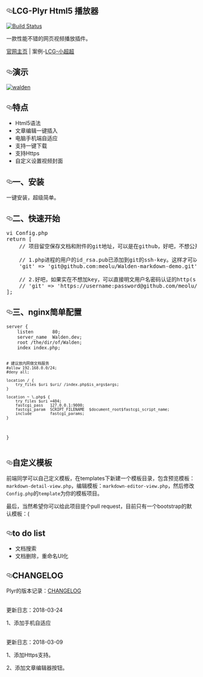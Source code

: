 

    <article class="markdown-body entry-content" itemprop="text"><h1><a id="user-content-LCG-Plyr Html5 播放器" class="anchor" aria-hidden="true" href="#LCG-Plyr Html5 播放器"><svg class="octicon octicon-link" viewBox="0 0 16 16" version="1.1" width="16" height="16" aria-hidden="true"><path fill-rule="evenodd" d="M4 9h1v1H4c-1.5 0-3-1.69-3-3.5S2.55 3 4 3h4c1.45 0 3 1.69 3 3.5 0 1.41-.91 2.72-2 3.25V8.59c.58-.45 1-1.27 1-2.09C10 5.22 8.98 4 8 4H4c-.98 0-2 1.22-2 2.5S3 9 4 9zm9-3h-1v1h1c1 0 2 1.22 2 2.5S13.98 12 13 12H9c-.98 0-2-1.22-2-2.5 0-.83.42-1.64 1-2.09V6.25c-1.09.53-2 1.84-2 3.25C6 11.31 7.55 13 9 13h4c1.45 0 3-1.69 3-3.5S14.5 6 13 6z"></path></svg></a>LCG-Plyr Html5 播放器</h1>
<p><a href="https://travis-ci.org/meolu/walden" rel="nofollow"><img src="https://camo.githubusercontent.com/11bd7bfc7c1e8b3f151b48a346bd8d88a5fd347e/68747470733a2f2f7472617669732d63692e6f72672f6d656f6c752f77616c64656e2e7376673f6272616e63683d6d6173746572" alt="Build Status" data-canonical-src="https://travis-ci.org/meolu/walden.svg?branch=master" style="max-width:100%;"></a></p>
<p>一款性能不错的网页视频播放插件。</p>
<p><a href="http://www.lion-r.cn" rel="nofollow">官网主页</a> | 案例-<a href="https://www.lion-r.cn/n/" rel="nofollow">LCG-小超超</a></p>
<h2><a id="user-content-演示" class="anchor" aria-hidden="true" href="#演示"><svg class="octicon octicon-link" viewBox="0 0 16 16" version="1.1" width="16" height="16" aria-hidden="true"><path fill-rule="evenodd" d="M4 9h1v1H4c-1.5 0-3-1.69-3-3.5S2.55 3 4 3h4c1.45 0 3 1.69 3 3.5 0 1.41-.91 2.72-2 3.25V8.59c.58-.45 1-1.27 1-2.09C10 5.22 8.98 4 8 4H4c-.98 0-2 1.22-2 2.5S3 9 4 9zm9-3h-1v1h1c1 0 2 1.22 2 2.5S13.98 12 13 12H9c-.98 0-2-1.22-2-2.5 0-.83.42-1.64 1-2.09V6.25c-1.09.53-2 1.84-2 3.25C6 11.31 7.55 13 9 13h4c1.45 0 3-1.69 3-3.5S14.5 6 13 6z"></path></svg></a>演示</h2>
<p><a target="_blank" href="https://www.kzwr.com/kzwrfs?fid=6afcd5a635ba41bfa3430930b493a2401mhn.png"><img src="https://www.kzwr.com/kzwrfs?fid=6afcd5a635ba41bfa3430930b493a2401mhn.png" alt="walden" data-canonical-src="https://raw.github.com/meolu/Walden/master/static/screenshots/walden.gif" style="max-width:100%;"></a></p>
<h2><a id="user-content-特点" class="anchor" aria-hidden="true" href="#特点"><svg class="octicon octicon-link" viewBox="0 0 16 16" version="1.1" width="16" height="16" aria-hidden="true"><path fill-rule="evenodd" d="M4 9h1v1H4c-1.5 0-3-1.69-3-3.5S2.55 3 4 3h4c1.45 0 3 1.69 3 3.5 0 1.41-.91 2.72-2 3.25V8.59c.58-.45 1-1.27 1-2.09C10 5.22 8.98 4 8 4H4c-.98 0-2 1.22-2 2.5S3 9 4 9zm9-3h-1v1h1c1 0 2 1.22 2 2.5S13.98 12 13 12H9c-.98 0-2-1.22-2-2.5 0-.83.42-1.64 1-2.09V6.25c-1.09.53-2 1.84-2 3.25C6 11.31 7.55 13 9 13h4c1.45 0 3-1.69 3-3.5S14.5 6 13 6z"></path></svg></a>特点</h2>
<ul>
<li>Html5语法</li>
<li>文章编辑一键插入</li>
<li>电脑手机端自适应</li>
<li>支持一键下载</li>
<li>支持Https</li>
<li>自定义设置视频封面</li>
</ul>
<h2><a id="user-content-一安装" class="anchor" aria-hidden="true" href="#一安装"><svg class="octicon octicon-link" viewBox="0 0 16 16" version="1.1" width="16" height="16" aria-hidden="true"><path fill-rule="evenodd" d="M4 9h1v1H4c-1.5 0-3-1.69-3-3.5S2.55 3 4 3h4c1.45 0 3 1.69 3 3.5 0 1.41-.91 2.72-2 3.25V8.59c.58-.45 1-1.27 1-2.09C10 5.22 8.98 4 8 4H4c-.98 0-2 1.22-2 2.5S3 9 4 9zm9-3h-1v1h1c1 0 2 1.22 2 2.5S13.98 12 13 12H9c-.98 0-2-1.22-2-2.5 0-.83.42-1.64 1-2.09V6.25c-1.09.53-2 1.84-2 3.25C6 11.31 7.55 13 9 13h4c1.45 0 3-1.69 3-3.5S14.5 6 13 6z"></path></svg></a>一、安装</h2>
<p>一键安装，超级简单。</p>
<h2><a id="user-content-二快速开始" class="anchor" aria-hidden="true" href="#二快速开始"><svg class="octicon octicon-link" viewBox="0 0 16 16" version="1.1" width="16" height="16" aria-hidden="true"><path fill-rule="evenodd" d="M4 9h1v1H4c-1.5 0-3-1.69-3-3.5S2.55 3 4 3h4c1.45 0 3 1.69 3 3.5 0 1.41-.91 2.72-2 3.25V8.59c.58-.45 1-1.27 1-2.09C10 5.22 8.98 4 8 4H4c-.98 0-2 1.22-2 2.5S3 9 4 9zm9-3h-1v1h1c1 0 2 1.22 2 2.5S13.98 12 13 12H9c-.98 0-2-1.22-2-2.5 0-.83.42-1.64 1-2.09V6.25c-1.09.53-2 1.84-2 3.25C6 11.31 7.55 13 9 13h4c1.45 0 3-1.69 3-3.5S14.5 6 13 6z"></path></svg></a>二、快速开始</h2>
<div class="highlight highlight-text-html-php"><pre><span class="pl-s1"><span class="pl-c1">vi</span> <span class="pl-c1">Config</span><span class="pl-k">.</span><span class="pl-c1">php</span></span>
<span class="pl-s1"><span class="pl-k">return</span> [</span>
<span class="pl-s1">    <span class="pl-c"><span class="pl-c">//</span> 项目留空保存文档和附件的git地址，可以是在github，好吧，不想公开，可以bitbucket。</span></span>
<span class="pl-s1"></span>
<span class="pl-s1">    <span class="pl-c"><span class="pl-c">//</span> 1.php进程的用户的id_rsa.pub已添加到git的ssh-key。这样才可以推送markdown下的文件。</span></span>
<span class="pl-s1">    <span class="pl-s"><span class="pl-pds">'</span>git<span class="pl-pds">'</span></span> <span class="pl-k">=&gt;</span> <span class="pl-s"><span class="pl-pds">'</span>git@github.com:meolu/Walden-markdown-demo.git<span class="pl-pds">'</span></span>,</span>
<span class="pl-s1"></span>
<span class="pl-s1">    <span class="pl-c"><span class="pl-c">//</span> 2.好吧，如果实在不想加key，可以直接明文用户名密码认证的http(s)地址也可以。</span></span>
<span class="pl-s1">    <span class="pl-c"><span class="pl-c">//</span> 'git' =&gt; 'https://username:password@github.com/meolu/Walden-markdown-demo.git',</span></span>
<span class="pl-s1">];</span></pre></div>
<h2><a id="user-content-三nginx简单配置" class="anchor" aria-hidden="true" href="#三nginx简单配置"><svg class="octicon octicon-link" viewBox="0 0 16 16" version="1.1" width="16" height="16" aria-hidden="true"><path fill-rule="evenodd" d="M4 9h1v1H4c-1.5 0-3-1.69-3-3.5S2.55 3 4 3h4c1.45 0 3 1.69 3 3.5 0 1.41-.91 2.72-2 3.25V8.59c.58-.45 1-1.27 1-2.09C10 5.22 8.98 4 8 4H4c-.98 0-2 1.22-2 2.5S3 9 4 9zm9-3h-1v1h1c1 0 2 1.22 2 2.5S13.98 12 13 12H9c-.98 0-2-1.22-2-2.5 0-.83.42-1.64 1-2.09V6.25c-1.09.53-2 1.84-2 3.25C6 11.31 7.55 13 9 13h4c1.45 0 3-1.69 3-3.5S14.5 6 13 6z"></path></svg></a>三、nginx简单配置</h2>
<pre><code>server {
    listen       80;
    server_name  Walden.dev;
    root /the/dir/of/Walden;
    index index.php;

    # 建议放内网做文档服务
    #allow 192.168.0.0/24;
    #deny all;

    location / {
        try_files $uri $uri/ /index.php$is_args$args;
    }

    location ~ \.php$ {
        try_files $uri =404;
        fastcgi_pass   127.0.0.1:9000;
        fastcgi_param  SCRIPT_FILENAME  $document_root$fastcgi_script_name;
        include        fastcgi_params;
    }
}
</code></pre>
<h2><a id="user-content-自定义模板" class="anchor" aria-hidden="true" href="#自定义模板"><svg class="octicon octicon-link" viewBox="0 0 16 16" version="1.1" width="16" height="16" aria-hidden="true"><path fill-rule="evenodd" d="M4 9h1v1H4c-1.5 0-3-1.69-3-3.5S2.55 3 4 3h4c1.45 0 3 1.69 3 3.5 0 1.41-.91 2.72-2 3.25V8.59c.58-.45 1-1.27 1-2.09C10 5.22 8.98 4 8 4H4c-.98 0-2 1.22-2 2.5S3 9 4 9zm9-3h-1v1h1c1 0 2 1.22 2 2.5S13.98 12 13 12H9c-.98 0-2-1.22-2-2.5 0-.83.42-1.64 1-2.09V6.25c-1.09.53-2 1.84-2 3.25C6 11.31 7.55 13 9 13h4c1.45 0 3-1.69 3-3.5S14.5 6 13 6z"></path></svg></a>自定义模板</h2>
<p>前端同学可以自己定义模板，在templates下新建一个模板目录，包含预览模板：<code>markdown-detail-view.php</code>，编辑模板：<code>markdown-editor-view.php</code>，然后修改<code>Config.php</code>的<code>template</code>为你的模板项目。</p>
<p>最后，当然希望你可以给此项目提个pull request，目前只有一个bootstrap的默认模板：(</p>
<h2><a id="user-content-to-do-list" class="anchor" aria-hidden="true" href="#to-do-list"><svg class="octicon octicon-link" viewBox="0 0 16 16" version="1.1" width="16" height="16" aria-hidden="true"><path fill-rule="evenodd" d="M4 9h1v1H4c-1.5 0-3-1.69-3-3.5S2.55 3 4 3h4c1.45 0 3 1.69 3 3.5 0 1.41-.91 2.72-2 3.25V8.59c.58-.45 1-1.27 1-2.09C10 5.22 8.98 4 8 4H4c-.98 0-2 1.22-2 2.5S3 9 4 9zm9-3h-1v1h1c1 0 2 1.22 2 2.5S13.98 12 13 12H9c-.98 0-2-1.22-2-2.5 0-.83.42-1.64 1-2.09V6.25c-1.09.53-2 1.84-2 3.25C6 11.31 7.55 13 9 13h4c1.45 0 3-1.69 3-3.5S14.5 6 13 6z"></path></svg></a>to do list</h2>
<ul>
<li>文档搜索</li>
<li>文档删除，重命名UI化</li>
</ul>
<h2><a id="user-content-changelog" class="anchor" aria-hidden="true" href="#changelog"><svg class="octicon octicon-link" viewBox="0 0 16 16" version="1.1" width="16" height="16" aria-hidden="true"><path fill-rule="evenodd" d="M4 9h1v1H4c-1.5 0-3-1.69-3-3.5S2.55 3 4 3h4c1.45 0 3 1.69 3 3.5 0 1.41-.91 2.72-2 3.25V8.59c.58-.45 1-1.27 1-2.09C10 5.22 8.98 4 8 4H4c-.98 0-2 1.22-2 2.5S3 9 4 9zm9-3h-1v1h1c1 0 2 1.22 2 2.5S13.98 12 13 12H9c-.98 0-2-1.22-2-2.5 0-.83.42-1.64 1-2.09V6.25c-1.09.53-2 1.84-2 3.25C6 11.31 7.55 13 9 13h4c1.45 0 3-1.69 3-3.5S14.5 6 13 6z"></path></svg></a>CHANGELOG</h2>
<p>Plyr的版本记录：<a href="https://github.com/meolu/walden/blob/master/CHANGELOG.md">CHANGELOG</a></p>
</article>
  </div>  
<br>
  更新日志：2018-03-24

  1、添加手机自适应

<br>
  更新日志：2018-03-09

  1、添加Https支持。

  2、添加文章编辑器按钮。
